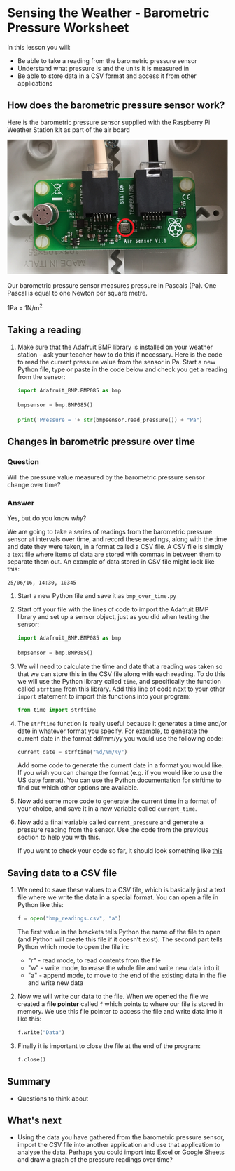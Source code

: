 # Sensing the Weather - Barometric Pressure Worksheet

In this lesson you will:

- Be able to take a reading from the barometric pressure sensor
- Understand what pressure is and the units it is measured in
- Be able to store data in a CSV format and access it from other applications

## How does the barometric pressure sensor work?

Here is the barometric pressure sensor supplied with the Raspberry Pi Weather Station kit as part of the air board

![Barometric pressure sensor](images/pressure_sensor.png)

Our barometric pressure sensor measures pressure in Pascals (Pa). One Pascal is equal to one Newton per square metre.

1Pa = 1N/m<sup>2</sup>


## Taking a reading

1. Make sure that the Adafruit BMP library is installed on your weather station - ask your teacher how to do this if necessary. Here is the code to read the current pressure value from the sensor in Pa. Start a new Python file, type or paste in the code below and check you get a reading from the sensor:

	```python
	import Adafruit_BMP.BMP085 as bmp

	bmpsensor = bmp.BMP085()

	print('Pressure = '+ str(bmpsensor.read_pressure()) + "Pa")
	```

## Changes in barometric pressure over time

### Question
Will the pressure value measured by the barometric pressure sensor change over time?

### Answer

Yes, but do you know *why*?

We are going to take a series of readings from the barometric pressure sensor at intervals over time, and record these readings, along with the time and date they were taken, in a format called a CSV file. A CSV file is simply a text file where items of data are stored with commas in between them to separate them out. An example of data stored in CSV file might look like this:

```
25/06/16, 14:30, 10345
```

1. Start a new Python file and save it as `bmp_over_time.py`

1. Start off your file with the lines of code to import the Adafruit BMP library and set up a sensor object, just as you did when testing the sensor:

	```python
	import Adafruit_BMP.BMP085 as bmp

	bmpsensor = bmp.BMP085()
	```

1. We will need to calculate the time and date that a reading was taken so that we can store this in the CSV file along with each reading. To do this we will use the Python library called `time`, and specifically the function called `strftime` from this library. Add this line of code next to your other `import` statement to import this functions into your program:

	```python
	from time import strftime
	```

1. The `strftime` function is really useful because it generates a time and/or date in whatever format you specify. For example, to generate the current date in the format dd/mm/yy you would use the following code:

	```python
	current_date = strftime("%d/%m/%y")
	```

	Add some code to generate the current date in a format you would like. If you wish you can change the format (e.g. if you would like to use the US date format). You can use the [Python documentation](https://docs.python.org/2/library/time.html#time.strftime) for strftime to find out which other options are available.

1. Now add some more code to generate the current time in a format of your choice, and save it in a new variable called `current_time`.

1. Now add a final variable called `current_pressure` and generate a pressure reading from the sensor. Use the code from the previous section to help you with this.

	If you want to check your code so far, it should look something like [this](code/bmp_over_time_part_way.py)


## Saving data to a CSV file

1. We need to save these values to a CSV file, which is basically just a text file where we write the data in a special format. You can open a file in Python like this:

	```python
	f = open("bmp_readings.csv", "a")
	```

	The first value in the brackets tells Python the name of the file to open (and Python will create this file if it doesn't exist). The second part tells Python which mode to open the file in:

	* "r" - read mode, to read contents from the file
	* "w" - write mode, to erase the whole file and write new data into it
	* "a" - append mode, to move to the end of the existing data in the file and write new data

1. Now we will write our data to the file. When we opened the file we created a **file pointer** called `f` which points to where our file is stored in memory. We use this file pointer to access the file and write data into it like this:

	```python
	f.write("Data")
	```

1. Finally it is important to close the file at the end of the program:

	```python
	f.close()
	```

## Summary

- Questions to think about

## What's next

- Using the data you have gathered from the barometric pressure sensor, import the CSV file into another application and use that application to analyse the data. Perhaps you could import into Excel or Google Sheets and draw a graph of the pressure readings over time?
